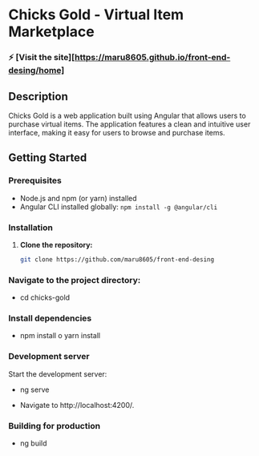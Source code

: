# Chicks Gold - Virtual Item Marketplace

### ⚡ [Visit the site][https://maru8605.github.io/front-end-desing/home] 
## Description
Chicks Gold is a web application built using Angular that allows users to purchase virtual items. The application features a clean and intuitive user interface, making it easy for users to browse and purchase items.

## Getting Started

### Prerequisites
* Node.js and npm (or yarn) installed
* Angular CLI installed globally: `npm install -g @angular/cli`

### Installation
1. **Clone the repository:**
   ```bash
   git clone https://github.com/maru8605/front-end-desing


### Navigate to the project directory:
* cd chicks-gold


### Install dependencies
* npm install o yarn install


### Development server
Start the development server:

* ng serve

* Navigate to http://localhost:4200/.

### Building for production

* ng build




